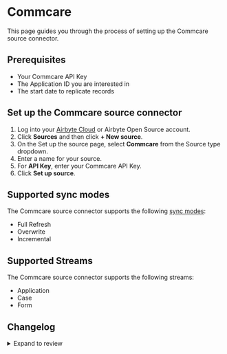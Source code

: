 # Commcare

This page guides you through the process of setting up the Commcare source connector.

## Prerequisites

- Your Commcare API Key
- The Application ID you are interested in
- The start date to replicate records

## Set up the Commcare source connector

1. Log into your [Airbyte Cloud](https://cloud.airbyte.com/workspaces) or Airbyte Open Source account.
2. Click **Sources** and then click **+ New source**.
3. On the Set up the source page, select **Commcare** from the Source type dropdown.
4. Enter a name for your source.
5. For **API Key**, enter your Commcare API Key.
6. Click **Set up source**.

## Supported sync modes

The Commcare source connector supports the following [sync modes](https://docs.airbyte.com/cloud/core-concepts#connection-sync-modes):

- Full Refresh
- Overwrite
- Incremental

## Supported Streams

The Commcare source connector supports the following streams:

- Application
- Case
- Form

## Changelog

<details>
  <summary>Expand to review</summary>

| Version | Date       | Pull Request                                             | Subject                   |
| ------- | ---------- | -------------------------------------------------------- | ------------------------- |
| 0.1.40 | 2025-07-26 | [61267](https://github.com/airbytehq/airbyte/pull/61267) | Update dependencies |
| 0.1.39 | 2025-05-24 | [60382](https://github.com/airbytehq/airbyte/pull/60382) | Update dependencies |
| 0.1.38 | 2025-05-10 | [60011](https://github.com/airbytehq/airbyte/pull/60011) | Update dependencies |
| 0.1.37 | 2025-05-03 | [59396](https://github.com/airbytehq/airbyte/pull/59396) | Update dependencies |
| 0.1.36 | 2025-04-26 | [58905](https://github.com/airbytehq/airbyte/pull/58905) | Update dependencies |
| 0.1.35 | 2025-04-19 | [58353](https://github.com/airbytehq/airbyte/pull/58353) | Update dependencies |
| 0.1.34 | 2025-04-12 | [55998](https://github.com/airbytehq/airbyte/pull/55998) | Update dependencies |
| 0.1.33 | 2025-03-08 | [55313](https://github.com/airbytehq/airbyte/pull/55313) | Update dependencies |
| 0.1.32 | 2025-03-01 | [54912](https://github.com/airbytehq/airbyte/pull/54912) | Update dependencies |
| 0.1.31 | 2025-02-22 | [54424](https://github.com/airbytehq/airbyte/pull/54424) | Update dependencies |
| 0.1.30 | 2025-02-15 | [53749](https://github.com/airbytehq/airbyte/pull/53749) | Update dependencies |
| 0.1.29 | 2025-02-01 | [52845](https://github.com/airbytehq/airbyte/pull/52845) | Update dependencies |
| 0.1.28 | 2025-01-25 | [52319](https://github.com/airbytehq/airbyte/pull/52319) | Update dependencies |
| 0.1.27 | 2025-01-18 | [51097](https://github.com/airbytehq/airbyte/pull/51097) | Update dependencies |
| 0.1.26 | 2024-12-28 | [50509](https://github.com/airbytehq/airbyte/pull/50509) | Update dependencies |
| 0.1.25 | 2024-12-21 | [50064](https://github.com/airbytehq/airbyte/pull/50064) | Update dependencies |
| 0.1.24 | 2024-12-14 | [49172](https://github.com/airbytehq/airbyte/pull/49172) | Update dependencies |
| 0.1.23 | 2024-11-25 | [48645](https://github.com/airbytehq/airbyte/pull/48645) | Starting with this version, the Docker image is now rootless. Please note that this and future versions will not be compatible with Airbyte versions earlier than 0.64 |
| 0.1.22 | 2024-10-29 | [47767](https://github.com/airbytehq/airbyte/pull/47767) | Update dependencies |
| 0.1.21 | 2024-10-28 | [46795](https://github.com/airbytehq/airbyte/pull/46795) | Update dependencies |
| 0.1.20 | 2024-10-05 | [46413](https://github.com/airbytehq/airbyte/pull/46413) | Update dependencies |
| 0.1.19 | 2024-09-28 | [46163](https://github.com/airbytehq/airbyte/pull/46163) | Update dependencies |
| 0.1.18 | 2024-09-21 | [45758](https://github.com/airbytehq/airbyte/pull/45758) | Update dependencies |
| 0.1.17 | 2024-09-14 | [45549](https://github.com/airbytehq/airbyte/pull/45549) | Update dependencies |
| 0.1.16 | 2024-09-07 | [45266](https://github.com/airbytehq/airbyte/pull/45266) | Update dependencies |
| 0.1.15 | 2024-08-31 | [45038](https://github.com/airbytehq/airbyte/pull/45038) | Update dependencies |
| 0.1.14 | 2024-08-24 | [44714](https://github.com/airbytehq/airbyte/pull/44714) | Update dependencies |
| 0.1.13 | 2024-08-17 | [44261](https://github.com/airbytehq/airbyte/pull/44261) | Update dependencies |
| 0.1.12 | 2024-08-10 | [43590](https://github.com/airbytehq/airbyte/pull/43590) | Update dependencies |
| 0.1.11 | 2024-08-03 | [43193](https://github.com/airbytehq/airbyte/pull/43193) | Update dependencies |
| 0.1.10 | 2024-07-27 | [42748](https://github.com/airbytehq/airbyte/pull/42748) | Update dependencies |
| 0.1.9 | 2024-07-20 | [42184](https://github.com/airbytehq/airbyte/pull/42184) | Update dependencies |
| 0.1.8 | 2024-07-13 | [41907](https://github.com/airbytehq/airbyte/pull/41907) | Update dependencies |
| 0.1.7 | 2024-07-10 | [41512](https://github.com/airbytehq/airbyte/pull/41512) | Update dependencies |
| 0.1.6 | 2024-07-06 | [40807](https://github.com/airbytehq/airbyte/pull/40807) | Update dependencies |
| 0.1.5 | 2024-06-26 | [40542](https://github.com/airbytehq/airbyte/pull/40542) | Update dependencies |
| 0.1.4 | 2024-06-25 | [40325](https://github.com/airbytehq/airbyte/pull/40325) | Update dependencies |
| 0.1.3 | 2024-06-22 | [40057](https://github.com/airbytehq/airbyte/pull/40057) | Update dependencies |
| 0.1.2 | 2024-06-04 | [39026](https://github.com/airbytehq/airbyte/pull/39026) | [autopull] Upgrade base image to v1.2.1 |
| 0.1.1 | 2024-05-21 | [38519](https://github.com/airbytehq/airbyte/pull/38519) | [autopull] base image + poetry + up_to_date |
| 0.1.0 | 2022-11-08 | [20220](https://github.com/airbytehq/airbyte/pull/20220) | Commcare Source Connector |

</details>
